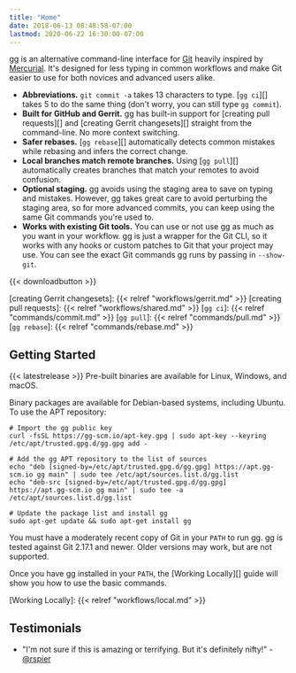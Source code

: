 ```yaml
---
title: "Home"
date: 2018-06-13 08:48:58-07:00
lastmod: 2020-06-22 16:30:00-07:00
---
```


gg is an alternative command-line interface for [Git][] heavily inspired by
[Mercurial][]. It's designed for less typing in common workflows and make Git
easier to use for both novices and advanced users alike.

[Git]: https://git-scm.com/
[Mercurial]: https://www.mercurial-scm.org/

<!--more-->

-  **Abbreviations.** `git commit -a` takes 13 characters to type. [`gg ci`][]
   takes 5 to do the same thing (don't worry, you can still type `gg commit`).
-  **Built for GitHub and Gerrit.** gg has built-in support for [creating pull
   requests][] and [creating Gerrit changesets][] straight from the
   command-line. No more context switching.
-  **Safer rebases.** [`gg rebase`][] automatically detects common mistakes while
   rebasing and infers the correct change.
-  **Local branches match remote branches.** Using [`gg pull`][] automatically
   creates branches that match your remotes to avoid confusion.
-  **Optional staging.** gg avoids using the staging area to save on typing and
   mistakes. However, gg takes great care to avoid perturbing the staging area,
   so for more advanced commits, you can keep using the same Git commands you're
   used to.
- **Works with existing Git tools.** You can use or not use gg as much as you
  want in your workflow. gg is just a wrapper for the Git CLI, so it works with
  any hooks or custom patches to Git that your project may use. You can see the
  exact Git commands gg runs by passing in `--show-git`.

{{< downloadbutton >}}

[creating Gerrit changesets]: {{< relref "workflows/gerrit.md" >}}
[creating pull requests]: {{< relref "workflows/shared.md" >}}
[`gg ci`]: {{< relref "commands/commit.md" >}}
[`gg pull`]: {{< relref "commands/pull.md" >}}
[`gg rebase`]: {{< relref "commands/rebase.md" >}}

## Getting Started

{{< latestrelease >}} Pre-built binaries are available for Linux, Windows,
and macOS.

Binary packages are available for Debian-based systems, including Ubuntu.
To use the APT repository:

```
# Import the gg public key
curl -fsSL https://gg-scm.io/apt-key.gpg | sudo apt-key --keyring /etc/apt/trusted.gpg.d/gg.gpg add -

# Add the gg APT repository to the list of sources
echo "deb [signed-by=/etc/apt/trusted.gpg.d/gg.gpg] https://apt.gg-scm.io gg main" | sudo tee /etc/apt/sources.list.d/gg.list
echo "deb-src [signed-by=/etc/apt/trusted.gpg.d/gg.gpg] https://apt.gg-scm.io gg main" | sudo tee -a /etc/apt/sources.list.d/gg.list

# Update the package list and install gg
sudo apt-get update && sudo apt-get install gg
```

You must have a moderately recent copy of Git in your `PATH` to run gg. gg is
tested against Git 2.17.1 and newer. Older versions may work, but are not
supported.

Once you have gg installed in your `PATH`, the [Working Locally][] guide will
show you how to use the basic commands.

[Working Locally]: {{< relref "workflows/local.md" >}}

## Testimonials

-   "I'm not sure if this is amazing or terrifying.  But it's definitely nifty!" -[@rspier][]

[@rspier]: https://github.com/rspier
